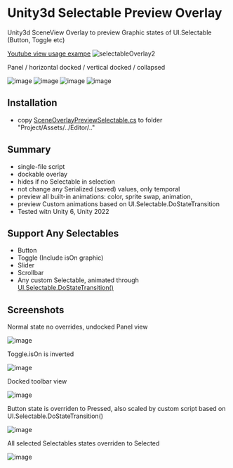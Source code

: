 # Unity3d Selectable Preview Overlay
Unity3d SceneView Overlay to preview Graphic states of UI.Selectable (Button, Toggle etc) 

[Youtube view usage exampe](https://youtu.be/Y32J_p7ZOU4?si=b2L-mOwXcLBg4SY4)
![selectableOverlay2](https://github.com/user-attachments/assets/419b50d8-11ab-4150-9c5b-2fb770c73135)

Panel / horizontal docked / vertical docked / collapsed

![image](https://github.com/user-attachments/assets/c6db07fb-74f3-4c1b-911f-d28972dedabc)
![image](https://github.com/user-attachments/assets/cb7c8f9c-944f-4a03-b38b-803eb7f4be6d)
![image](https://github.com/user-attachments/assets/f70aa3ef-91a6-4fcb-b902-fd327f8973f3)
![image](https://github.com/user-attachments/assets/92c5fbe7-6608-48e3-b3fc-ed4c36f4d04b)

## Installation
- copy [SceneOverlayPreviewSelectable.cs](https://github.com/mitay-walle/com.mitay-walle.ui-selectable-preview-overlay/blob/main/SceneOverlayPreviewSelectable.cs) to folder "Project/Assets/../Editor/.."
## Summary
- single-file script
- dockable overlay
- hides if no Selectable in selection
- not change any Serialized (saved) values, only temporal
- preview all built-in animations: color, sprite swap, animation,
- preview Custom animations based on UI.Selectable.DoStateTransition
- Tested witn Unity 6, Unity 2022
## Support Any Selectables
- Button
- Toggle (Include isOn graphic)
- Slider
- Scrollbar
- Any custom Selectable, animated through [UI.Selectable.DoStateTransition()](https://docs.unity.cn/Packages/com.unity.ugui@1.0/api/UnityEngine.UI.Selectable.html#UnityEngine_UI_Selectable_DoStateTransition_UnityEngine_UI_Selectable_SelectionState_System_Boolean_)

## Screenshots
Normal state no overrides, undocked Panel view

![image](https://github.com/user-attachments/assets/1061f466-e857-4d25-a2a6-20879cef8b7a)

Toggle.isOn is inverted

![image](https://github.com/user-attachments/assets/2442032d-73cf-44c0-9c29-7f3016b1e0c8)

Docked toolbar view

![image](https://github.com/user-attachments/assets/225fe27a-8d19-49ca-9383-2e83f013ad94)

Button state is overriden to Pressed, also scaled by custom script based on UI.Selectable.DoStateTransition()

![image](https://github.com/user-attachments/assets/b4110b57-6f0f-417f-9d14-888a659d5873)

All selected Selectables states overriden to Selected

![image](https://github.com/user-attachments/assets/839f5e49-dcdb-4283-ac97-9036f37503a4)

